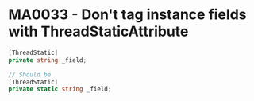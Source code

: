 # MA0033 - Don't tag instance fields with ThreadStaticAttribute

```csharp
[ThreadStatic]
private string _field;

// Should be
[ThreadStatic]
private static string _field;
```